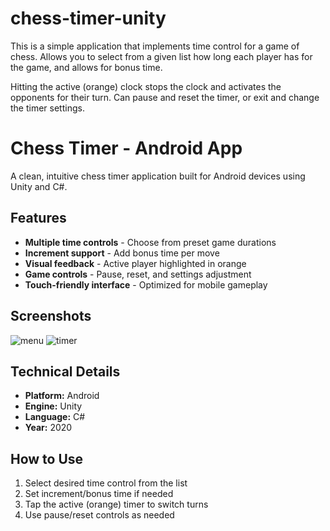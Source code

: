 # chess-timer-unity

This is a simple application that implements time control for a game of chess. Allows you to select from a given list how long each player has for the game, and allows for bonus time. 

Hitting the active (orange) clock stops the clock and activates the opponents for their turn. Can pause and reset the timer, or exit and change the timer settings. 

# Chess Timer - Android App

A clean, intuitive chess timer application built for Android devices using Unity and C#.

## Features
- **Multiple time controls** - Choose from preset game durations
- **Increment support** - Add bonus time per move
- **Visual feedback** - Active player highlighted in orange
- **Game controls** - Pause, reset, and settings adjustment
- **Touch-friendly interface** - Optimized for mobile gameplay

## Screenshots
![menu](https://user-images.githubusercontent.com/41405980/140467070-51300f02-8457-48b5-afaf-65decb265282.PNG)
![timer](https://user-images.githubusercontent.com/41405980/140467075-af289d01-8d67-4fb1-99f4-0dafa11066cb.PNG)

## Technical Details
- **Platform:** Android
- **Engine:** Unity
- **Language:** C#
- **Year:** 2020

## How to Use
1. Select desired time control from the list
2. Set increment/bonus time if needed
3. Tap the active (orange) timer to switch turns
4. Use pause/reset controls as needed
